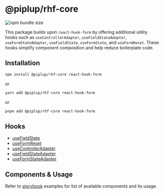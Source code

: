 # @piplup/rhf-core

![npm bundle size](https://img.shields.io/bundlephobia/minzip/@piplup/rhf-core)

This package builds upon `react-hook-form` by offering additional utility hooks such as `useControllerAdapter`, `useFieldStateAdapter`, `useFormStateAdapter`, `useFieldState`, `useFormState`, and `useFormReset`. These hooks simplify component composition and help reduce boilerplate code.

## Installation

```bash
npm install @piplup/rhf-core react-hook-form
```

or

```bash
yarn add @piplup/rhf-core react-hook-form
```

or

```bash
pnpm add @piplup/rhf-core react-hook-form
```

## Hooks

- [useFieldState](https://github.com/sadik-malik/piplup-react-hook-form/blob/main/packages/rhf-core/src/hooks/use-field-state-adapter.ts)
- [useFormReset](https://github.com/sadik-malik/piplup-react-hook-form/blob/main/packages/rhf-core/src/hooks/use-form-reset.ts)
- [useControllerAdapter](https://github.com/sadik-malik/piplup-react-hook-form/blob/main/packages/rhf-core/src/hooks/use-controller-adapter.ts)
- [useFieldStateAdapter](https://github.com/sadik-malik/piplup-react-hook-form/blob/main/packages/rhf-core/src/hooks/use-field-state-adapter.ts)
- [useFormStateAdapter](https://github.com/sadik-malik/piplup-react-hook-form/blob/main/packages/rhf-core/src/hooks/use-form-state-adapter.ts)

## Components & Usage

Refer to [storybook](https://www.piplupjs.com) examples for list of available components and its usage.

